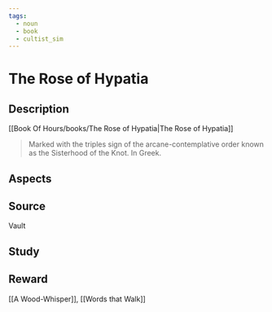 ```yaml
---
tags:
  - noun
  - book
  - cultist_sim
---
```


# The Rose of Hypatia

## Description
[[Book Of Hours/books/The Rose of Hypatia|The Rose of Hypatia]]
> Marked with the triples sign of the arcane-contemplative order known as the Sisterhood of the Knot. In Greek.

## Aspects
## Source
Vault
## Study

## Reward
[[A Wood-Whisper]], [[Words that Walk]]